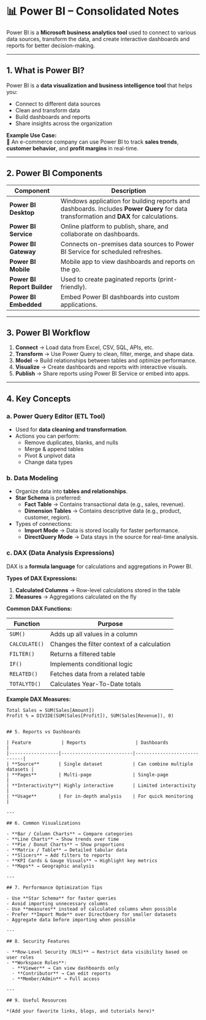 # 📊 Power BI – Consolidated Notes

Power BI is a **Microsoft business analytics tool** used to connect to various data sources, transform the data, and create interactive dashboards and reports for better decision-making.

---

## 1. What is Power BI?

Power BI is a **data visualization and business intelligence tool** that helps you:

- Connect to different data sources  
- Clean and transform data  
- Build dashboards and reports  
- Share insights across the organization  

**Example Use Case:**  
📌 An e-commerce company can use Power BI to track **sales trends**, **customer behavior**, and **profit margins** in real-time.

---

## 2. Power BI Components

| Component             | Description |
|----------------------|-------------|
| **Power BI Desktop**  | Windows application for building reports and dashboards. Includes **Power Query** for data transformation and **DAX** for calculations. |
| **Power BI Service**  | Online platform to publish, share, and collaborate on dashboards. |
| **Power BI Gateway**  | Connects on-premises data sources to Power BI Service for scheduled refreshes. |
| **Power BI Mobile**   | Mobile app to view dashboards and reports on the go. |
| **Power BI Report Builder** | Used to create paginated reports (print-friendly). |
| **Power BI Embedded** | Embed Power BI dashboards into custom applications. |

---

## 3. Power BI Workflow

1. **Connect** → Load data from Excel, CSV, SQL, APIs, etc.  
2. **Transform** → Use Power Query to clean, filter, merge, and shape data.  
3. **Model** → Build relationships between tables and optimize performance.  
4. **Visualize** → Create dashboards and reports with interactive visuals.  
5. **Publish** → Share reports using Power BI Service or embed into apps.

---

## 4. Key Concepts

### a. Power Query Editor (ETL Tool)
- Used for **data cleaning and transformation**.
- Actions you can perform:
  - Remove duplicates, blanks, and nulls  
  - Merge & append tables  
  - Pivot & unpivot data  
  - Change data types  

### b. Data Modeling
- Organize data into **tables and relationships**.
- **Star Schema** is preferred:
  - **Fact Table** → Contains transactional data (e.g., sales, revenue).  
  - **Dimension Tables** → Contains descriptive data (e.g., product, customer, region).  
- Types of connections:
  - **Import Mode** → Data is stored locally for faster performance.  
  - **DirectQuery Mode** → Data stays in the source for real-time analysis.

### c. DAX (Data Analysis Expressions)
DAX is a **formula language** for calculations and aggregations in Power BI.

**Types of DAX Expressions:**
1. **Calculated Columns** → Row-level calculations stored in the table  
2. **Measures** → Aggregations calculated on the fly  

**Common DAX Functions:**

| Function       | Purpose |
|----------------|---------|
| `SUM()`        | Adds up all values in a column |
| `CALCULATE()`  | Changes the filter context of a calculation |
| `FILTER()`     | Returns a filtered table |
| `IF()`         | Implements conditional logic |
| `RELATED()`    | Fetches data from a related table |
| `TOTALYTD()`   | Calculates Year-To-Date totals |

**Example DAX Measures:**
```DAX
Total Sales = SUM(Sales[Amount])
Profit % = DIVIDE(SUM(Sales[Profit]), SUM(Sales[Revenue]), 0)


## 5. Reports vs Dashboards

| Feature           | Reports                  | Dashboards                  |
|------------------|--------------------------|-----------------------------|
| **Source**       | Single dataset           | Can combine multiple datasets |
| **Pages**        | Multi-page               | Single-page                 |
| **Interactivity**| Highly interactive       | Limited interactivity       |
| **Usage**        | For in-depth analysis    | For quick monitoring        |

---

## 6. Common Visualizations

- **Bar / Column Charts** → Compare categories  
- **Line Charts** → Show trends over time  
- **Pie / Donut Charts** → Show proportions  
- **Matrix / Table** → Detailed tabular data  
- **Slicers** → Add filters to reports  
- **KPI Cards & Gauge Visuals** → Highlight key metrics  
- **Maps** → Geographic analysis  

---

## 7. Performance Optimization Tips

- Use **Star Schema** for faster queries  
- Avoid importing unnecessary columns  
- Use **measures** instead of calculated columns when possible  
- Prefer **Import Mode** over DirectQuery for smaller datasets  
- Aggregate data before importing when possible  

---

## 8. Security Features

- **Row-Level Security (RLS)** → Restrict data visibility based on user roles  
- **Workspace Roles**:
  - **Viewer** → Can view dashboards only  
  - **Contributor** → Can edit reports  
  - **Member/Admin** → Full access  

---

## 9. Useful Resources

*(Add your favorite links, blogs, and tutorials here)*

